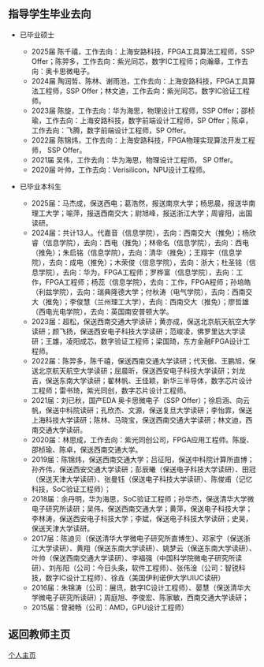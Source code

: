 指导学生毕业去向
---

- 已毕业硕士
    - 2025届 陈千禧，工作去向：上海安路科技，FPGA工具算法工程师，SSP Offer；陈羿多，工作去向：紫光同芯，数字IC工程师；向瀚章，工作去向：奥卡思微电子。
    - 2024届 陶润哲、陈林、谢雨池，工作去向：上海安路科技，FPGA工具算法工程师，SSP Offer；林文迪，工作去向：紫光同芯，数字IC验证工程师。
    - 2023届 陈旋，工作去向：华为海思，物理设计工程师，SSP Offer；邵桢瑜，工作去向：上海安路科技，数字前端设计工程师，SP Offer；陈卓，工作去向：飞腾，数字前端设计工程师，SP Offer。
    - 2022届 陈锦炜，工作去向：上海安路科技，FPGA物理实现算法开发工程师， SSP Offer。
    - 2021届 吴伟，工作去向：华为海思，物理设计工程师， SP Offer。
    - 2020届 叶帅，工作去向：Verisilicon，NPU设计工程师。   

- 已毕业本科生
    - 2025届：马杰成，保送西电；葛浩然，报送南京大学；杨思晨，报送华南理工大学；喻萍，报送西南交大；尉旭峰，报送浙江大学；周睿阳，出国读研。 
    - 2024届：共计13人。代嘉音（信息学院），去向：西南交大（推免）；杨欣睿（信息学院），去向：西电（推免）；林帝名（信息学院），去向：西电（推免）；朱启铭（信息学院），去向：清华（推免）；王翔宇（信息学院），去向：成电（推免）；木荣俊（信息学院），去向：浙大；杜圣铭（信息学院），去向：华为，FPGA工程师；罗桦富（信息学院），去向：工作，FPGA工程师；杨蕊（信息学院），去向：工作，FPGA程师；孙培皓（利兹学院），去向：瑞典隆德大学；付秋涛（电气学院），去向：西南交大（推免）；李俊慧（兰州理工大学），去向：西南交大（推免）；廖哲雄（西电光电学院），去向：英国南安普顿大学。 
    - 2023届：超松，保送西南交通大学读研；黄亦成，保送北京航天航空大学读研；颜飞扬，保送西安电子科技大学读研；范峻凌，佛罗里达大学读研；王雄，凌阳成芯，数字验证工程师；梁国琦，东方金融FPGA设计工程师。 
    - 2022届：陈羿多，陈千禧，保送西南交通大学读研；代天傲、王鹏旭，保送北京航天航空大学读研；屈晨昕，保送西安电子科技大学读研；刘龙吉，保送东南大学读研；翟林帆、王佳颖，新华三半导体，数字芯片设计工程师；雷书琦，紫光同创，数字芯片设计工程师。 
    - 2021届：刘已秋，国产EDA 奥卡思微电子（SSP Offer）；徐启涵、向云帆，保送中科院读研；孔欣杰、文源，保送复旦大学读研；李怡霏，保送上海科技大学读研；陈林、马晓宝，保送西南交通大学读研；林文迪，西南交通大学读研。
    - 2020届：林思成，工作去向：紫光同创公司，FPGA应用工程师。陈旋、邵桢瑜、陈卓，保送西南交通大学。 
    - 2019届：陈锦炜，保送西南交通大学；吕征阳，保送中科院计算所直博；孙齐伟，保送西安交通大学读研；彭辰曦（保送电子科技大学读研）、田冠（保送天津大学读研）、张曼钰（保送电子科技大学读研）、陈俊甫（记忆科技，SoC验证工程师）；
    - 2018届：余丹明，华为海思，SoC验证工程师；孙华杰，保送清华大学微电子研究所读研；吴伟，保送西南交通大学；黄萍，保送电子科技大学；李林涛，保送西安电子科技大学；李斌，保送电子科技大学读研；史昊， 保送天津大学读研。
    - 2017届：陈迪贝（保送清华大学微电子研究所直博生）、邓家宁（保送浙江大学读研）、黄翔（保送东南大学读研）、姚梦云（保送东南大学读研）、叶帅（保送西南交通大学读研）、李福强（中国科学院微电子研究所读研）、刘彤阳（公司：今日头条，软件工程师）、张伟淦（公司：智锐科技，数字IC设计工程师）、徐垚（美国伊利诺伊大学UIUC读研）
    - 2016届：朱锦涛（公司：展讯，数字IC设计工程师）、晏慧（保送清华大学微电子研究所读研）；周庭旭、李俊宏、陈家敏，西南交通大学读研；
    - 2015届：曾昶畅（公司：AMD，GPU设计工程师）


**返回教师主页**
---
[个人主页](http://www.dizhixiong.cn/)
